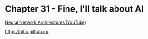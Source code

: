 

# Chapter 31 - Fine, I'll talk about AI

[Neural Network Architectures (YouTube)](https://www.youtube.com/watch?v=oJNHXPs0XDk&list=PL5cGwrD7cv8hK-qxPqRB25Dzs0BtLWhXz)

https://hific.github.io/